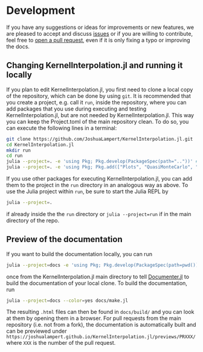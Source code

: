 # Development

If you have any suggestions or ideas for improvements or new features, we are pleased to accept and discuss
[issues](https://github.com/JoshuaLampert/KernelInterpolation.jl/issues) or if you are willing to contribute,
feel free to [open a pull request](https://github.com/JoshuaLampert/KernelInterpolation.jl/pulls), even if it
is only fixing a typo or improving the docs.

## Changing KernelInterpolation.jl and running it locally

If you plan to edit KernelInterpolation.jl, you first need to clone a local copy of the repository, which can
be done by using `git`. It is recommended that you create a project, e.g. call it `run`, inside the repository,
where you can add packages that you use during executing and testing KernelInterpolation.jl, but are not needed
by KernelInterpolation.jl. This way you can keep the Project.toml of the main repository clean. To do so, you
can execute the following lines in a terminal:

```sh
git clone https://github.com/JoshuaLampert/KernelInterpolation.jl.git
cd KernelInterpolation.jl
mkdir run
cd run
julia --project=. -e 'using Pkg; Pkg.develop(PackageSpec(path=".."))' # Install local KernelInterpolation.jl clone
julia --project=. -e 'using Pkg; Pkg.add(["Plots", "QuasiMonteCarlo", "Meshes", "OrdinaryDiffEqRosenbrock", "OrdinaryDiffEqNonlinearSolve])' # Install additional packages
```

If you use other packages for executing KernelInterpolation.jl, you can add them to the project in the `run`
directory in an analogous way as above. To use the Julia project within `run`, be sure to start the Julia REPL
by

```sh
julia --project=.
```

if already inside the the `run` directory or `julia --project=run` if in the main directory of the repo.

## Preview of the documentation

If you want to build the documentation locally, you can run

```sh
julia --project=docs -e 'using Pkg; Pkg.develop(PackageSpec(path=pwd())); Pkg.instantiate()'
```

once from the KernelInterpolation.jl main directory to tell [Documenter.jl](https://documenter.juliadocs.org/stable/man/guide/)
to build the documentation of your local clone. To build the documentation, run

```sh
julia --project=docs --color=yes docs/make.jl
```

The resulting `.html` files can then be found in `docs/build/` and you can look at them by opening them in a browser.
For pull requests from the main repository (i.e. not from a fork), the documentation is automatically built and can
be previewed under `https://joshualampert.github.io/KernelInterpolation.jl/previews/PRXXX/` where `XXX` is the number
of the pull request.
